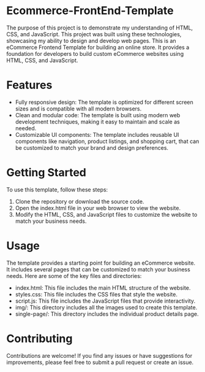 # Ecommerce-FrontEnd-Template
The purpose of this project is to demonstrate my understanding of HTML, CSS, and JavaScript. This project was built using these technologies, showcasing my ability to design and develop web pages. This is an eCommerce Frontend Template for building an online store. It provides a foundation for developers to build custom eCommerce websites using HTML, CSS, and JavaScript.
# Features
* Fully responsive design: The template is optimized for different screen sizes and is compatible with all modern browsers.
* Clean and modular code: The template is built using modern web development techniques, making it easy to maintain and scale as needed.
* Customizable UI components: The template includes reusable UI components like navigation, product listings, and shopping cart, that can be customized to match your brand and design preferences.

# Getting Started
To use this template, follow these steps:
1. Clone the repository or download the source code.
2. Open the index.html file in your web browser to view the website.
3. Modify the HTML, CSS, and JavaScript files to customize the website to match your business needs.

# Usage
The template provides a starting point for building an eCommerce website. It includes several pages that can be customized to match your business needs. Here are some of the key files and directories:
* index.html: This file includes the main HTML structure of the website.
* styles.css:  This file includes the CSS files that style the website.
* script.js: This file includes the JavaScript files that provide interactivity.
* img/: This directory includes all the images used to create this template.
* single-page/: This directory includes the individual product details page.

# Contributing
Contributions are welcome! If you find any issues or have suggestions for improvements, please feel free to submit a pull request or create an issue.
